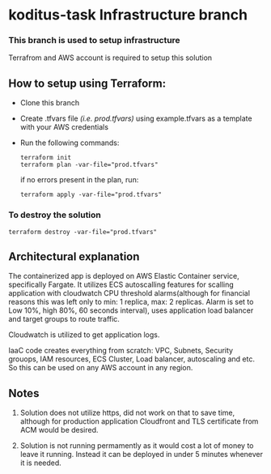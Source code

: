 # koditus-task Infrastructure branch

### This branch is used to setup infrastructure

Terrafrom and AWS account is required to setup this solution

## How to setup using Terraform:

- Clone this branch
- Create .tfvars file *(i.e. prod.tfvars)* using example.tfvars as a template with your AWS credentials
- Run the following commands:

    ```
    terraform init
    terraform plan -var-file="prod.tfvars"
    ```
    if no errors present in the plan, run:
    ```
    terraform apply -var-file="prod.tfvars"
    ```

### To destroy the solution

```
terraform destroy -var-file="prod.tfvars"
```



## Architectural explanation

The containerized app is deployed on AWS Elastic Container service, specifically Fargate. It utilizes ECS autoscalling features for scalling application with cloudwatch CPU threshold alarms(although for financial reasons this was left only to min: 1 replica, max: 2 replicas. Alarm is set to Low 10%, high 80%, 60 seconds interval), uses application load balancer and target groups to route traffic. 

Cloudwatch is utilized to get application logs.

IaaC code creates everything from scratch: VPC, Subnets, Security grouops, IAM resources, ECS Cluster, Load balancer, autoscaling and etc. So this can be used on any AWS account in any region.


## Notes

1. Solution does not utilize https, did not work on that to save time, although for production application Cloudfront and TLS certificate from ACM would be desired.


2. Solution is not running permamently as it would cost a lot of money to leave it running. Instead it can be deployed in under 5 minutes whenever it is needed.
